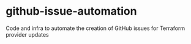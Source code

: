 # github-issue-automation

Code and infra to automate the creation of GitHub issues for Terraform provider updates
